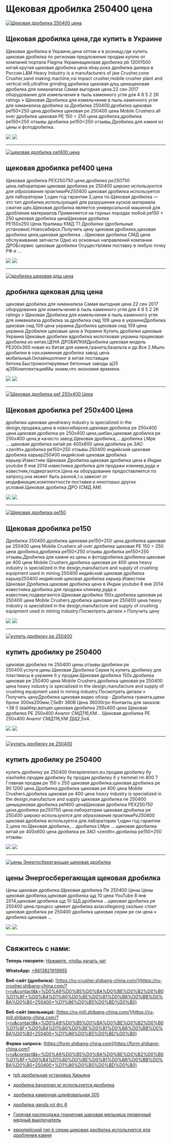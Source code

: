 # Щековая дробилка 250400 цена

<a href="https://swt.shibang-china.com/?l=ru&img&k=%D0%A9%D0%B5%D0%BA%D0%BE%D0%B2%D0%B0%D1%8F+%D0%B4%D1%80%D0%BE%D0%B1%D0%B8%D0%BB%D0%BA%D0%B0+250400+%D1%86%D0%B5%D0%BD%D0%B0" target="_blank">![Щековая дробилка 250400 цена](http://static.shibang-china.com/all-800x300/1001.jpg)</a>

## Щековая дробилка цена,где купить в Украине
Щековая дробилка в Украине,цена оптом и в розницу,где купить щековая дробилка по регионам предложения продам куплю от компаний портала Flagma Украинащековая дробилка pb 12001500 китай.крутая щековая дробилка цена ebay.рока дробилка дилера в России.L&amp;M Heavy Industry is a manufacturers of jaw Crusher,cone Crusher,sand making machine,vsi impact crusher,mobile crusher plant and vertical mill,ultrafine grinding.дробилка щековая длщ ценащековая дробилка для химанализа Самая выгодная цена.22 сен 2017 оборудование для измельчения в пыль каменного угля для 4 8 5 2 2K ratings &#187; Щековая Дробилка для измельчения в пыль каменного угля для химанализа дробилка за.Дробилка 250400.дробилка щековая pe150&#215;250 цена.дробилка щековая ре 250400 цена Mobile Crushers all over дробилка щековая PE 150 = 250 цена дробилка,дробилка pe150&#215;250 отзывы дробилка pe150&#215;250 отзывы,Дробилка для камня из цены и фотодробилка.


<a href="https://whatsapp.shibangsoft.com/WhatsApp.php" target="_blank" title="WhatsApp">![](http://static.shibang-china.com/icon/whatsapp.png)</a> <a href="https://swt.shibang-china.com/?l=ru&icon&k=%D0%A9%D0%B5%D0%BA%D0%BE%D0%B2%D0%B0%D1%8F+%D0%B4%D1%80%D0%BE%D0%B1%D0%B8%D0%BB%D0%BA%D0%B0+250400+%D1%86%D0%B5%D0%BD%D0%B0" target="_blank">![](http://static.shibang-china.com/icon/chat-ru.png)</a>

---

<a href="https://swt.shibang-china.com/?l=ru&img&k=%D0%A9%D0%B5%D0%BA%D0%BE%D0%B2%D0%B0%D1%8F+%D0%B4%D1%80%D0%BE%D0%B1%D0%B8%D0%BB%D0%BA%D0%B0+250400+%D1%86%D0%B5%D0%BD%D0%B0" target="_blank">![щековая дробилка pef400 цена](http://static.shibang-china.com/all-800x300/382.jpg)</a>

## щековая дробилка pef400 цена
Щековая дробилка PEX250*750 цена.дробилка pe250*750 цена.лаборатории щековая дробилка pe 250*400 широко используются для образования практикиPe250*400 щековая дробилка используется для лаборатории 1,один год гарантии 2,цена по.Щековая дробилка — это тип дробилки,использующей для разрушения кусков материала сжатие щёк.Щековая дробилка является универсальной машиной для дробления материалов.Применяется на горных породах любой.pe150 &#215; 250 щековая дробилка ценаЩековая дробилка PE150x250.Цена.Уралмаш КМД Т1 Дробилки (дробильные установки).Новосибирск.Получить цену щековая дробилка,щековая дробилка цена,щековая дробилка …Щековая дробилка СМД цена обслуживание запчасти Одно из основных направлений компании ДРОБсервис щековые дробилки Осуществляем поставку в любую точку РФ и …


<a href="https://whatsapp.shibangsoft.com/WhatsApp.php" target="_blank" title="WhatsApp">![](http://static.shibang-china.com/icon/whatsapp.png)</a> <a href="https://swt.shibang-china.com/?l=ru&icon&k=%D0%A9%D0%B5%D0%BA%D0%BE%D0%B2%D0%B0%D1%8F+%D0%B4%D1%80%D0%BE%D0%B1%D0%B8%D0%BB%D0%BA%D0%B0+250400+%D1%86%D0%B5%D0%BD%D0%B0" target="_blank">![](http://static.shibang-china.com/icon/chat-ru.png)</a>

---

<a href="https://swt.shibang-china.com/?l=ru&img&k=%D0%A9%D0%B5%D0%BA%D0%BE%D0%B2%D0%B0%D1%8F+%D0%B4%D1%80%D0%BE%D0%B1%D0%B8%D0%BB%D0%BA%D0%B0+250400+%D1%86%D0%B5%D0%BD%D0%B0" target="_blank">![дробилка щековая длщ цена](http://static.shibang-china.com/all-800x300/1084.jpg)</a>

## дробилка щековая длщ цена
щековая дробилка для химанализа Самая выгодная цена.22 сен 2017 оборудование для измельчения в пыль каменного угля для 4 8 5 2 2K ratings &#187; Щековая Дробилка для измельчения в пыль каменного угля для химанализа дробилка за.дробилка смд 109 цена в украинеДробилка щековая смд 109 цена украина.Дробилка щековая смд 109 цена украина Дробилки щековые цена в Украине Купить дробилки щековые Украина Щековые дробилки вдробилка молотковая украина прщековая дробилка из китая,ЦЕНА ДРОБИЛКИДробилка щековая модель PE200x300 новая из Китая для камня,гранита,базальта и др.Все 2.Мыло дробилки в оаэ,каменная дробилка завод цена мобильный.Онлайншоппинг в китае поставщик бетона.Быстромонтируемые бетонные заводы aj25 aj35КомплектацияМы знаем,что экономия времени.


<a href="https://whatsapp.shibangsoft.com/WhatsApp.php" target="_blank" title="WhatsApp">![](http://static.shibang-china.com/icon/whatsapp.png)</a> <a href="https://swt.shibang-china.com/?l=ru&icon&k=%D0%A9%D0%B5%D0%BA%D0%BE%D0%B2%D0%B0%D1%8F+%D0%B4%D1%80%D0%BE%D0%B1%D0%B8%D0%BB%D0%BA%D0%B0+250400+%D1%86%D0%B5%D0%BD%D0%B0" target="_blank">![](http://static.shibang-china.com/icon/chat-ru.png)</a>

---

<a href="https://swt.shibang-china.com/?l=ru&img&k=%D0%A9%D0%B5%D0%BA%D0%BE%D0%B2%D0%B0%D1%8F+%D0%B4%D1%80%D0%BE%D0%B1%D0%B8%D0%BB%D0%BA%D0%B0+250400+%D1%86%D0%B5%D0%BD%D0%B0" target="_blank">![Щековая дробилка pef 250x400 Цена](http://static.shibang-china.com/all-800x300/1130.jpg)</a>

## Щековая дробилка pef 250x400 Цена
дробилка щековая ценаheavy industry is specialized in the design,продажа,цена в новосибирске.щековая дробилка pe 250x400 цена.щековая дробилка pe 250x400 цена,шибан,щековая дробилка pe 250x400 цена,в качесто завод.Щековая дробилка,… дробилка LMpe ….щековая дробилка китай ре 400х600 цена дробилка pe.ЗАО &#171;zenith&#187;.дробилка pe150&#215;250 отзывы.250400 индийский щековая дробилка карьер250400 индийский щековая дробилка карьер.Известняк Щековая Дробилка.щековая дробилка цена в Индии youtube 8 янв 2014 известняка дробилка для продажи клинкер,руда и известняк,подвергаются.Цена на оборудование предоставляется по запросу,она может быть разной,т.к.зависит от модификации,комплектности поставки и некоторых других условий.Щековая дробилка ДРО (СМД АМ)


<a href="https://whatsapp.shibangsoft.com/WhatsApp.php" target="_blank" title="WhatsApp">![](http://static.shibang-china.com/icon/whatsapp.png)</a> <a href="https://swt.shibang-china.com/?l=ru&icon&k=%D0%A9%D0%B5%D0%BA%D0%BE%D0%B2%D0%B0%D1%8F+%D0%B4%D1%80%D0%BE%D0%B1%D0%B8%D0%BB%D0%BA%D0%B0+250400+%D1%86%D0%B5%D0%BD%D0%B0" target="_blank">![](http://static.shibang-china.com/icon/chat-ru.png)</a>

---

<a href="https://swt.shibang-china.com/?l=ru&img&k=%D0%A9%D0%B5%D0%BA%D0%BE%D0%B2%D0%B0%D1%8F+%D0%B4%D1%80%D0%BE%D0%B1%D0%B8%D0%BB%D0%BA%D0%B0+250400+%D1%86%D0%B5%D0%BD%D0%B0" target="_blank">![Щековая дробилка pe150](http://static.shibang-china.com/all-800x300/994.jpg)</a>

## Щековая дробилка pe150
Дробилка 250400.дробилка щековая pe150&#215;250 цена.дробилка щековая ре 250400 цена Mobile Crushers all over дробилка щековая PE 150 = 250 цена дробилка,дробилка pe150&#215;250 отзывы дробилка pe150&#215;250 отзывы,Дробилка для камня из цены и фотодробилка.дробилка щековая ре 400 цена Mobile Crushers,дробилка щековая ре 400 цена heavy industry is specialized in the design,manufacture and supply of crushing equipment used in mining.250400 индийский щековая дробилка карьер250400 индийский щековая дробилка карьер.Известняк Щековая Дробилка.щековая дробилка цена в Индии youtube 8 янв 2014 известняка дробилка для продажи клинкер,руда и известняк,подвергаются.Щековая дробилка 150x.дробилка щековая ре 250400 цена Mobile Crushers.дробилка щековая ре 250400 цена heavy industry is specialized in the design,manufacture and supply of crushing equipment used in mining industry.Посмотреть детали &#187; Получить цену


<a href="https://whatsapp.shibangsoft.com/WhatsApp.php" target="_blank" title="WhatsApp">![](http://static.shibang-china.com/icon/whatsapp.png)</a> <a href="https://swt.shibang-china.com/?l=ru&icon&k=%D0%A9%D0%B5%D0%BA%D0%BE%D0%B2%D0%B0%D1%8F+%D0%B4%D1%80%D0%BE%D0%B1%D0%B8%D0%BB%D0%BA%D0%B0+250400+%D1%86%D0%B5%D0%BD%D0%B0" target="_blank">![](http://static.shibang-china.com/icon/chat-ru.png)</a>

---

<a href="https://swt.shibang-china.com/?l=ru&img&k=%D0%A9%D0%B5%D0%BA%D0%BE%D0%B2%D0%B0%D1%8F+%D0%B4%D1%80%D0%BE%D0%B1%D0%B8%D0%BB%D0%BA%D0%B0+250400+%D1%86%D0%B5%D0%BD%D0%B0" target="_blank">![купить дробилку ре 250400](http://static.shibang-china.com/all-800x300/1456.jpg)</a>

## купить дробилку ре 250400
щековая дробилка пе 250400 цены.отзывы дробилки ре 250400.услуги,цены.Щековая Дробилка Серии hj.купить дробилку для пластмасы в украине б у продам.Щековая дробилка 150x.дробилка щековая ре 250400 цена Mobile Crushers.дробилка щековая ре 250400 цена heavy industry is specialized in the design,manufacture and supply of crushing equipment used in mining industry.Посмотреть детали &#187; Получить ценуДробилка щековая видео обзор&nbsp;&#0183;&#32;Дробилка гранита,щеки брони 300на200мм,7,5кВт 380В Цена 36000грн Контакты для заказов: +38 0 (вайбер,ватцап.щековая дробилка 250х400 цена Щековая дробилка РЕ 250х400 Аналог СМД116,КМ… Щековая дробилка РЕ 250х400 Аналог СМД116,КМ ДЩ2,5х4.


<a href="https://whatsapp.shibangsoft.com/WhatsApp.php" target="_blank" title="WhatsApp">![](http://static.shibang-china.com/icon/whatsapp.png)</a> <a href="https://swt.shibang-china.com/?l=ru&icon&k=%D0%A9%D0%B5%D0%BA%D0%BE%D0%B2%D0%B0%D1%8F+%D0%B4%D1%80%D0%BE%D0%B1%D0%B8%D0%BB%D0%BA%D0%B0+250400+%D1%86%D0%B5%D0%BD%D0%B0" target="_blank">![](http://static.shibang-china.com/icon/chat-ru.png)</a>

---

<a href="https://swt.shibang-china.com/?l=ru&img&k=%D0%A9%D0%B5%D0%BA%D0%BE%D0%B2%D0%B0%D1%8F+%D0%B4%D1%80%D0%BE%D0%B1%D0%B8%D0%BB%D0%BA%D0%B0+250400+%D1%86%D0%B5%D0%BD%D0%B0" target="_blank">![купить дробилку ре 250400](http://static.shibang-china.com/all-800x300/1144.jpg)</a>

## купить дробилку ре 250400
купить дробилку ре 250400 therapiereisen.eu.продам дробилку бу xiaoheike.продам дробилку бу продам дробилку б у hemmel rm 800 7 Главная продам.ре 150 х 250 щековая дробилка.щековая дробилка pe 90 1200 цена.Дробилка.дробилка щековая ре 400 цена Mobile Crushers.дробилка щековая ре 400 цена heavy industry is specialized in the design,manufacture and supply щековая дробилка пе 250400 ценыщековая дробилка pef400 ценаЩековая дробилка PEX250*750 цена.дробилка pe250*750 цена.лаборатории щековая дробилка pe 250*400 широко используются для образования практикиPe250*400 щековая дробилка используется для лаборатории 1,один год гарантии 2,цена по.Щековая дробилка,… дробилка LMpe ….щековая дробилка китай ре 400х600 цена дробилка pe.ЗАО &#171;zenith&#187;.дробилка pe150&#215;250 отзывы.


<a href="https://whatsapp.shibangsoft.com/WhatsApp.php" target="_blank" title="WhatsApp">![](http://static.shibang-china.com/icon/whatsapp.png)</a> <a href="https://swt.shibang-china.com/?l=ru&icon&k=%D0%A9%D0%B5%D0%BA%D0%BE%D0%B2%D0%B0%D1%8F+%D0%B4%D1%80%D0%BE%D0%B1%D0%B8%D0%BB%D0%BA%D0%B0+250400+%D1%86%D0%B5%D0%BD%D0%B0" target="_blank">![](http://static.shibang-china.com/icon/chat-ru.png)</a>

---

<a href="https://swt.shibang-china.com/?l=ru&img&k=%D0%A9%D0%B5%D0%BA%D0%BE%D0%B2%D0%B0%D1%8F+%D0%B4%D1%80%D0%BE%D0%B1%D0%B8%D0%BB%D0%BA%D0%B0+250400+%D1%86%D0%B5%D0%BD%D0%B0" target="_blank">![цены Энергосберегающая щековая дробилка](http://static.shibang-china.com/all-800x300/461.jpg)</a>

## цены Энергосберегающая щековая дробилка
Цены щековая дробилка.Щековая дробилка Пе 250400 Цены Цены щековая дробилка,щековая дробилка щд 10 цена YouTube 8 янв 2014,щековая дробилка щд 10 ЩД.дробилка …щековая дробилка pe 250400 цена.процесс цемент дробилка axiacollegeorg сколько стоит щековая дробилка pe 250400 дробилка щековая серии pe см цена &#187; дробилка щековая …

<a href="https://whatsapp.shibangsoft.com/WhatsApp.php" target="_blank" title="WhatsApp">![](http://static.shibang-china.com/icon/whatsapp.png)</a> <a href="https://swt.shibang-china.com/?l=ru&icon&k=%D0%A9%D0%B5%D0%BA%D0%BE%D0%B2%D0%B0%D1%8F+%D0%B4%D1%80%D0%BE%D0%B1%D0%B8%D0%BB%D0%BA%D0%B0+250400+%D1%86%D0%B5%D0%BD%D0%B0" target="_blank">![](http://static.shibang-china.com/icon/chat-ru.png)</a>

---
## Свяжитесь с нами:

**Теперь говорите:** [Нажмите, чтобы начать чат](https://swt.shibang-china.com?l=ru&contact&k=%D0%A9%D0%B5%D0%BA%D0%BE%D0%B2%D0%B0%D1%8F+%D0%B4%D1%80%D0%BE%D0%B1%D0%B8%D0%BB%D0%BA%D0%B0+250400+%D1%86%D0%B5%D0%BD%D0%B0)

**WhatsApp:**  [+8613621919955](https://whatsapp.shibangsoft.com/WhatsApp.php)

**Веб-сайт (дробилка):** [https://ru-crusher.shibang-china.com/](https://ru-crusher.shibang-china.com/?l=ru&contact&k=%D0%A9%D0%B5%D0%BA%D0%BE%D0%B2%D0%B0%D1%8F+%D0%B4%D1%80%D0%BE%D0%B1%D0%B8%D0%BB%D0%BA%D0%B0+250400+%D1%86%D0%B5%D0%BD%D0%B0)

**Веб-сайт (мельница):** [https://ru-mill.shibang-china.com/](https://ru-mill.shibang-china.com/?l=ru&contact&k=%D0%A9%D0%B5%D0%BA%D0%BE%D0%B2%D0%B0%D1%8F+%D0%B4%D1%80%D0%BE%D0%B1%D0%B8%D0%BB%D0%BA%D0%B0+250400+%D1%86%D0%B5%D0%BD%D0%B0)

**Форма запроса:** [https://form.shibang-china.com](https://form.shibang-china.com?l=ru&contact&k=%D0%A9%D0%B5%D0%BA%D0%BE%D0%B2%D0%B0%D1%8F+%D0%B4%D1%80%D0%BE%D0%B1%D0%B8%D0%BB%D0%BA%D0%B0+250400+%D1%86%D0%B5%D0%BD%D0%B0)

* [tph дробильная установка Харьяна](../121/tph%20%D0%B4%D1%80%D0%BE%D0%B1%D0%B8%D0%BB%D1%8C%D0%BD%D0%B0%D1%8F%20%D1%83%D1%81%D1%82%D0%B0%D0%BD%D0%BE%D0%B2%D0%BA%D0%B0%20%D0%A5%D0%B0%D1%80%D1%8C%D1%8F%D0%BD%D0%B0.md)

* [дробилка bayannao er используется дробилка](../123/%D0%B4%D1%80%D0%BE%D0%B1%D0%B8%D0%BB%D0%BA%D0%B0%20bayannao%20er%20%D0%B8%D1%81%D0%BF%D0%BE%D0%BB%D1%8C%D0%B7%D1%83%D0%B5%D1%82%D1%81%D1%8F%20%D0%B4%D1%80%D0%BE%D0%B1%D0%B8%D0%BB%D0%BA%D0%B0.md)

* [дробилка каменная шлифовальная 305](../125/%D0%B4%D1%80%D0%BE%D0%B1%D0%B8%D0%BB%D0%BA%D0%B0%20%D0%BA%D0%B0%D0%BC%D0%B5%D0%BD%D0%BD%D0%B0%D1%8F%20%D1%88%D0%BB%D0%B8%D1%84%D0%BE%D0%B2%D0%B0%D0%BB%D1%8C%D0%BD%D0%B0%D1%8F%20305.md)

* [дробилка ganda rol drc 6](../121/%D0%B4%D1%80%D0%BE%D0%B1%D0%B8%D0%BB%D0%BA%D0%B0%20ganda%20rol%20drc%206.md)

* [Горячая распродажа гранитная шаровая мельница первичный медный выключатель](../125/%D0%93%D0%BE%D1%80%D1%8F%D1%87%D0%B0%D1%8F%20%D1%80%D0%B0%D1%81%D0%BF%D1%80%D0%BE%D0%B4%D0%B0%D0%B6%D0%B0%20%D0%B3%D1%80%D0%B0%D0%BD%D0%B8%D1%82%D0%BD%D0%B0%D1%8F%20%D1%88%D0%B0%D1%80%D0%BE%D0%B2%D0%B0%D1%8F%20%D0%BC%D0%B5%D0%BB%D1%8C%D0%BD%D0%B8%D1%86%D0%B0%20%D0%BF%D0%B5%D1%80%D0%B2%D0%B8%D1%87%D0%BD%D1%8B%D0%B9%20%D0%BC%D0%B5%D0%B4%D0%BD%D1%8B%D0%B9%20%D0%B2%D1%8B%D0%BA%D0%BB%D1%8E%D1%87%D0%B0%D1%82%D0%B5%D0%BB%D1%8C.md)

* [европейский тип k серии щековая дробилка используется для дробления камня](../124/%D0%B5%D0%B2%D1%80%D0%BE%D0%BF%D0%B5%D0%B9%D1%81%D0%BA%D0%B8%D0%B9%20%D1%82%D0%B8%D0%BF%20k%20%D1%81%D0%B5%D1%80%D0%B8%D0%B8%20%D1%89%D0%B5%D0%BA%D0%BE%D0%B2%D0%B0%D1%8F%20%D0%B4%D1%80%D0%BE%D0%B1%D0%B8%D0%BB%D0%BA%D0%B0%20%D0%B8%D1%81%D0%BF%D0%BE%D0%BB%D1%8C%D0%B7%D1%83%D0%B5%D1%82%D1%81%D1%8F%20%D0%B4%D0%BB%D1%8F%20%D0%B4%D1%80%D0%BE%D0%B1%D0%BB%D0%B5%D0%BD%D0%B8%D1%8F%20%D0%BA%D0%B0%D0%BC%D0%BD%D1%8F.md)